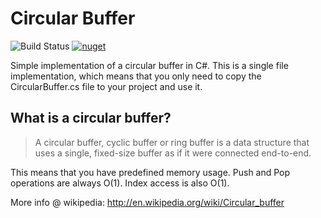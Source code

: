 # Circular Buffer

![Build Status](https://github.com/joaoportela/CircullarBuffer-CSharp/workflows/.NET%20Core/badge.svg)
[![nuget](https://img.shields.io/nuget/v/CircularBuffer)](https://www.nuget.org/packages/CircularBuffer/)

Simple implementation of a circular buffer in C#.
This is a single file implementation, which means that you only need to copy 
the CircularBuffer.cs file to your project and use it.

## What is a circular buffer? 

> A circular buffer, cyclic buffer or ring buffer is a data structure 
that uses a single, fixed-size buffer as if it were connected end-to-end.

This means that you have predefined memory usage. Push and Pop operations 
are always O(1). Index access is also O(1).

More info @ wikipedia: http://en.wikipedia.org/wiki/Circular_buffer
